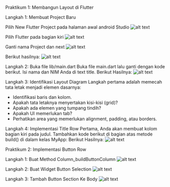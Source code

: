 Praktikum 1: Membangun Layout di Flutter

Langkah 1: Membuat Project Baru

Pilih New Flutter Project pada halaman awal android Studio
![alt text](1.png)

Pilih Flutter pada bagian kiri
![alt text](2.png)

Ganti nama Project dan next
![alt text](3.png)

Berikut hasilnya:
![alt text](4.png)


Langkah 2: Buka file lib/main.dart
Buka file main.dart lalu ganti dengan kode berikut. Isi nama dan NIM Anda di text title.
Berikut Hasilnya:
![alt text](5.png)


Langkah 3: Identifikasi Layout Diagram
Langkah pertama adalah memecah tata letak menjadi elemen dasarnya:

- Identifikasi baris dan kolom.
- Apakah tata letaknya menyertakan kisi-kisi (grid)?
- Apakah ada elemen yang tumpang tindih?
- Apakah UI memerlukan tab?
- Perhatikan area yang memerlukan alignment, padding, atau borders.


Langkah 4: Implementasi Title Row
Pertama, Anda akan membuat kolom bagian kiri pada judul. Tambahkan kode berikut di bagian atas 
metode build() di dalam kelas MyApp:
Berikut Hasilnya:
![alt text](6.png)


Praktikum 2: Implementasi Button Row

Langkah 1: Buat Method Column_buildButtonColumn
![alt text](7.png)

Langkah 2: Buat Widget Button Selection
![alt text](8.png)

Langkah 3: Tambah Button Section Ke Body
![alt text](9.png)

